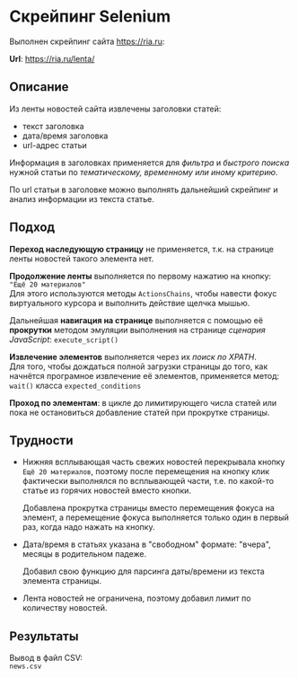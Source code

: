 # Скрейпинг Selenium

Выполнен скрейпинг сайта https://ria.ru:  

__Url__: https://ria.ru/lenta/  

## Описание
Из ленты новостей сайта извлечены заголовки статей:
- текст заголовка
- дата/время заголовка
- url-адрес статьи

Информация в заголовках применяется для _фильтра_ и _быстрого поиска_ нужной статьи по _тематическому, временному или иному критерию_.  

По url статьи в заголовке можно выполнять дальнейший скрейпинг и анализ информации из текста статье.  

## Подход

__Переход наследующую страницу__ не применяется, т.к. на странице ленты новостей такого элемента нет.  

__Продолжение ленты__ выполняется по первому нажатию на кнопку:  
`"Ещё 20 материалов"`  
Для этого используются методы `ActionsChains`, чтобы навести фокус виртуального курсора и выполнить действие щелчка мышью.  

Дальнейшая __навигация на странице__ выполняется с помощью её __прокрутки__ методом эмуляции выполнения на странице _сценария JavaScript_:
`execute_script()`  

__Извлечение элементов__ выполняется через их _поиск по XPATH_.  
Для того, чтобы дождаться полной загрузки страницы до того, как начнётся програмное извлечение её элементов, применяется метод:  
`wait()` класса `expected_conditions`  

__Проход по элементам__: в цикле до лимитирующего числа статей или пока не остановиться добавление статей при прокрутке страницы.

## Трудности

* Нижняя всплывающая часть свежих новостей перекрывала кнопку `Ещё 20 материалов`, поэтому после перемещения на кнопку клик фактически выполнялся по всплывающей части, т.е. по какой-то статье из горячих новостей вместо кнопки.    

  Добавлена прокрутка страницы вместо перемещения фокуса на элемент, а перемещение фокуса выполняется только один в первый раз, когда надо нажать на кнопку.

* Дата/время в статьях указана в "свободном" формате: "вчера", месяцы в родительном падеже.

  Добавил свою функцию для парсинга даты/времени из текста элемента страницы.

* Лента новостей не ограничена, поэтому добавил лимит по количеству новостей.

## Результаты

Вывод в файл CSV:  
`news.csv`